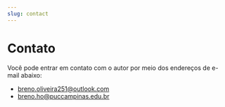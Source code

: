 ```yaml
---
slug: contact
---
```

# Contato
Você pode entrar em contato com o autor por meio dos endereços de e-mail abaixo:
- breno.oliveira251@outlook.com
- breno.ho@puccampinas.edu.br
